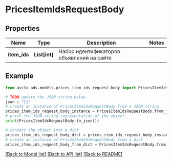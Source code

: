 # PricesItemIdsRequestBody


## Properties

Name | Type | Description | Notes
------------ | ------------- | ------------- | -------------
**item_ids** | **List[int]** | Набор идентификаторов объявлений на сайте | 

## Example

```python
from avito_ads.models.prices_item_ids_request_body import PricesItemIdsRequestBody

# TODO update the JSON string below
json = "{}"
# create an instance of PricesItemIdsRequestBody from a JSON string
prices_item_ids_request_body_instance = PricesItemIdsRequestBody.from_json(json)
# print the JSON string representation of the object
print(PricesItemIdsRequestBody.to_json())

# convert the object into a dict
prices_item_ids_request_body_dict = prices_item_ids_request_body_instance.to_dict()
# create an instance of PricesItemIdsRequestBody from a dict
prices_item_ids_request_body_from_dict = PricesItemIdsRequestBody.from_dict(prices_item_ids_request_body_dict)
```
[[Back to Model list]](../README.md#documentation-for-models) [[Back to API list]](../README.md#documentation-for-api-endpoints) [[Back to README]](../README.md)


